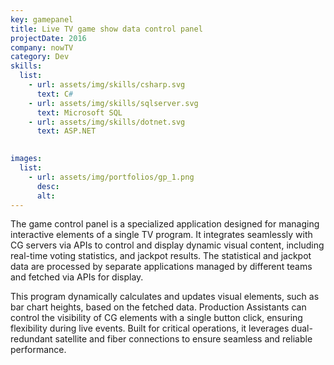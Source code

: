 ```yaml
---
key: gamepanel
title: Live TV game show data control panel
projectDate: 2016
company: nowTV
category: Dev
skills:
  list:
    - url: assets/img/skills/csharp.svg
      text: C#
    - url: assets/img/skills/sqlserver.svg
      text: Microsoft SQL
    - url: assets/img/skills/dotnet.svg
      text: ASP.NET
      

images:
  list:
    - url: assets/img/portfolios/gp_1.png
      desc: 
      alt:
---
```

The game control panel is a specialized application designed for managing interactive elements of a single TV program. It integrates seamlessly with CG servers via APIs to control and display dynamic visual content, including real-time voting statistics, and jackpot results. The statistical and jackpot data are processed by separate applications managed by different teams and fetched via APIs for display.

This program dynamically calculates and updates visual elements, such as bar chart heights, based on the fetched data. Production Assistants can control the visibility of CG elements with a single button click, ensuring flexibility during live events. Built for critical operations, it leverages dual-redundant satellite and fiber connections to ensure seamless and reliable performance.
